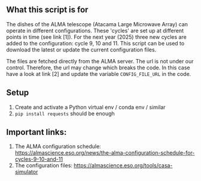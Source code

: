 ## What this script is for
The dishes of the ALMA telescope (Atacama Large Microwave Array) can operate in different configurations. These 'cycles' are set up at different points in time (see link [1]). For the next year (2025) three new cycles are added to the configuration: cycle 9, 10 and 11. This script can be used to download the latest or update the current configuration files.

The files are fetched directly from the ALMA server. The url is not under our control. Therefore, the url may change which breaks the code. In this case have a look at link [2] and update the variable `CONFIG_FILE_URL` in the code.

##  Setup
1. Create and activate a Python virtual env / conda env / similar
2. `pip install requests` should be enough

## Important links:
1. The ALMA configuration schedule: https://almascience.eso.org/news/the-alma-configuration-schedule-for-cycles-9-10-and-11
2. The configuration files: https://almascience.eso.org/tools/casa-simulator
